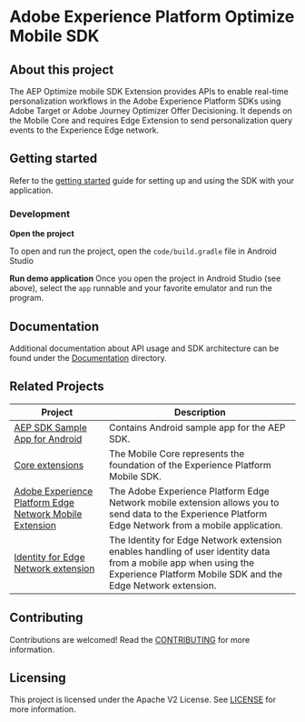 # Adobe Experience Platform Optimize Mobile SDK

## About this project
The AEP Optimize mobile SDK Extension provides APIs to enable real-time personalization workflows in the Adobe Experience Platform SDKs using Adobe Target or Adobe Journey Optimizer Offer Decisioning. It depends on the Mobile Core and requires Edge Extension to send personalization query events to the Experience Edge network.

## Getting started

Refer to the [getting started](./Documentation/getting-started.md) guide for setting up and using the SDK with your application.

### Development

**Open the project**

To open and run the project, open the `code/build.gradle` file in Android Studio

**Run demo application**
Once you open the project in Android Studio (see above), select the `app` runnable and your favorite emulator and run the program.

## Documentation

Additional documentation about API usage and SDK architecture can be found under the [Documentation](./Documentation) directory.

## Related Projects

| Project                                                      | Description                                                  |
| ------------------------------------------------------------ | ------------------------------------------------------------ |
| [AEP SDK Sample App for Android](https://github.com/adobe/aepsdk-sample-app-android) | Contains Android sample app for the AEP SDK. |
| [Core extensions](https://github.com/adobe/aepsdk-core-android)                                    | The Mobile Core represents the foundation of the Experience Platform Mobile SDK. |
| [Adobe Experience Platform Edge Network Mobile Extension](https://github.com/adobe/aepsdk-edge-android) | The Adobe Experience Platform Edge Network mobile extension allows you to send data to the Experience Platform Edge Network from a mobile application. |
| [Identity for Edge Network extension](https://github.com/adobe/aepsdk-edgeidentity-android)        | The Identity for Edge Network extension enables handling of user identity data from a mobile app when using the Experience Platform Mobile SDK and the Edge Network extension. |

## Contributing
Contributions are welcomed! Read the [CONTRIBUTING](.github/CONTRIBUTING.md) for more information.

## Licensing
This project is licensed under the Apache V2 License. See [LICENSE](LICENSE) for more information.
